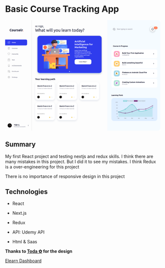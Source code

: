 # Basic Course Tracking App
![](frontend.png)
## Summary

My first React project and testing nextjs and redux skills. I think there are many mistakes in this project. But I did it to see my mistakes. I think Redux is a over-engineering for this project

There is no importance of responsive design in this project



## Technologies

* React

* Next.js

* Redux

* API: Udemy API

* Html & Saas

  

**Thanks to [Toda ✿](https://dribbble.com/todao) for the design**

[Elearn Dashboard](https://dribbble.com/shots/14730400-Elearn-Dashboard-Figma-Source)
